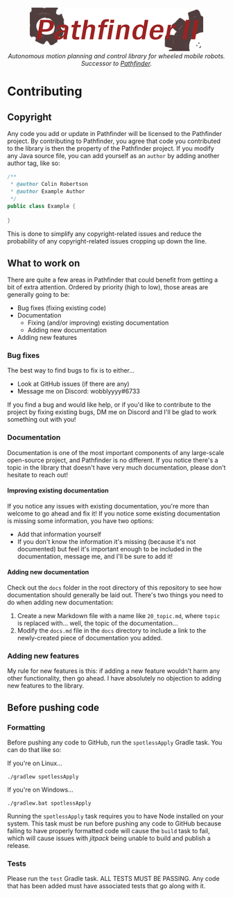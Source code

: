 <p align="center">
<img src="media/pathfinder2-logo.png" alt="Pathfinder2">
<br>
<i>Autonomous motion planning and control library for wheeled mobile robots.</i>
<br>
<i>Successor to <a href="https://github.com/Wobblyyyy/Pathfinder">Pathfinder</a>.</i>
</p>

<h1>Contributing</h1>

<h2>Copyright</h2>

Any code you add or update in Pathfinder will be licensed to the Pathfinder
project. By contributing to Pathfinder, you agree that code you contributed to
the library is then the property of the Pathfinder project. If you modify any
Java source file, you can add yourself as an `author` by adding another author
tag, like so:
```java
/**
 * @author Colin Robertson
 * @author Example Author
 */
public class Example {

}
```

This is done to simplify any copyright-related issues and reduce the probability
of any copyright-related issues cropping up down the line.

<h2>What to work on</h2>

There are quite a few areas in Pathfinder that could benefit from getting a
bit of extra attention. Ordered by priority (high to low), those areas are
generally going to be:
- Bug fixes (fixing existing code)
- Documentation
  - Fixing (and/or improving) existing documentation
  - Adding new documentation
- Adding new features

<h3>Bug fixes</h3>

The best way to find bugs to fix is to either...
- Look at GitHub issues (if there are any)
- Message me on Discord: wobblyyyy#6733

If you find a bug and would like help, or if you'd like to contribute to the
project by fixing existing bugs, DM me on Discord and I'll be glad to work
something out with you!

<h3>Documentation</h3>

Documentation is one of the most important components of any large-scale
open-source project, and Pathfinder is no different. If you notice there's a
topic in the library that doesn't have very much documentation, please don't
hesitate to reach out!

<h4>Improving existing documentation</h4>

If you notice any issues with existing documentation, you're more than welcome
to go ahead and fix it! If you notice some existing documentation is missing
some information, you have two options:
- Add that information yourself
- If you don't know the information it's missing (because it's not documented)
  but feel it's important enough to be included in the documentation, message
  me, and I'll be sure to add it!

<h4>Adding new documentation</h4>

Check out the `docs` folder in the root directory of this repository to see
how documentation should generally be laid out. There's two things you need
to do when adding new documentation:
1. Create a new Markdown file with a name like `20_topic.md`, where `topic` is
   replaced with... well, the topic of the documentation...
2. Modify the `docs.md` file in the `docs` directory to include a link to the
   newly-created piece of documentation you added.

<h3>Adding new features</h3>

My rule for new features is this: if adding a new feature wouldn't harm any
other functionality, then go ahead. I have absolutely no objection to adding new
features to the library.

<h2>Before pushing code</h2>

<h3>Formatting</h3>

Before pushing any code to GitHub, run the `spotlessApply` Gradle task. You can
do that like so:

If you're on Linux...
```
./gradlew spotlessApply
```

If you're on Windows...
```
./gradlew.bat spotlessApply
```

Running the `spotlessApply` task requires you to have Node installed on your
system. This task must be run before pushing any code to GitHub because failing
to have properly formatted code will cause the `build` task to fail, which will
cause issues with _jitpack_ being unable to build and publish a release.

<h3>Tests</h3>

Please run the `test` Gradle task. ALL TESTS MUST BE PASSING. Any code that has
been added must have associated tests that go along with it.
